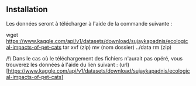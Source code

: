 
## Installation
Les données seront à télécharger à l'aide de la commande suivante :

wget https://www.kaggle.com/api/v1/datasets/download/sujaykapadnis/ecological-impacts-of-pet-cats
tar xvf (zip)
mv (nom dossier) ../data
rm (zip)

/!\ Dans le cas où le téléchargement des fichiers n'aurait pas opéré, vous trouverez les données à l'aide du lien suivant : (url)[https://www.kaggle.com/api/v1/datasets/download/sujaykapadnis/ecological-impacts-of-pet-cats]
